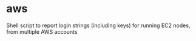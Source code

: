 aws
===

Shell script to report login strings (including keys) for running EC2 nodes, from multiple AWS accounts